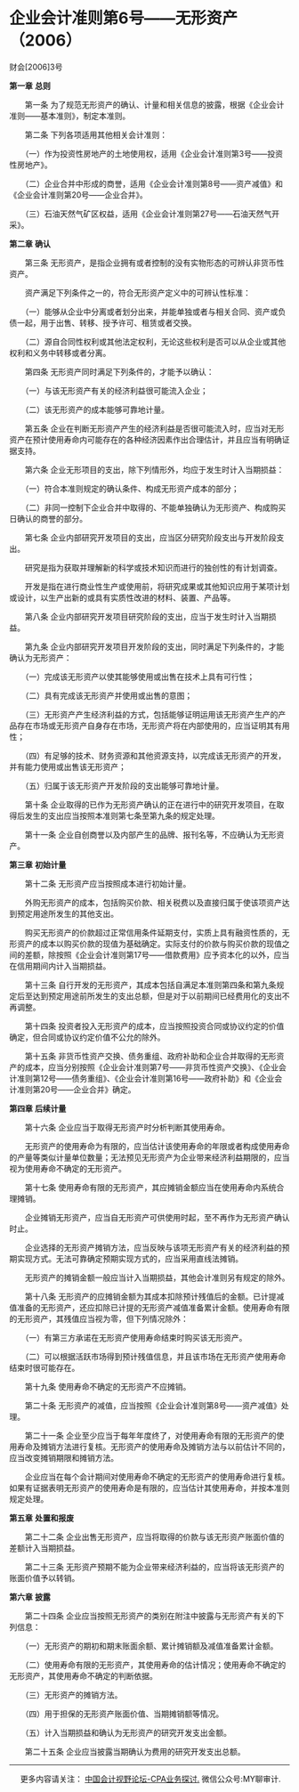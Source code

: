 ﻿企业会计准则第6号——无形资产（2006）
=====================

财会\[2006\]3号

**第一章** **总则**

　　第一条 为了规范无形资产的确认、计量和相关信息的披露，根据《企业会计准则——基本准则》，制定本准则。

　　第二条 下列各项适用其他相关会计准则：

　　（一）作为投资性房地产的土地使用权，适用《企业会计准则第3号——投资性房地产》。

　　（二）企业合并中形成的商誉，适用《企业会计准则第8号——资产减值》和《企业会计准则第20号——企业合并》。

　　（三）石油天然气矿区权益，适用《企业会计准则第27号——石油天然气开采》。

**第二章** **确认**

　　第三条 无形资产，是指企业拥有或者控制的没有实物形态的可辨认非货币性资产。

　　资产满足下列条件之一的，符合无形资产定义中的可辨认性标准：

　　（一）能够从企业中分离或者划分出来，并能单独或者与相关合同、资产或负债一起，用于出售、转移、授予许可、租赁或者交换。

　　（二）源自合同性权利或其他法定权利，无论这些权利是否可以从企业或其他权利和义务中转移或者分离。

　　第四条 无形资产同时满足下列条件的，才能予以确认：

　　（一）与该无形资产有关的经济利益很可能流入企业；

　　（二）该无形资产的成本能够可靠地计量。

　　第五条 企业在判断无形资产产生的经济利益是否很可能流入时，应当对无形资产在预计使用寿命内可能存在的各种经济因素作出合理估计，并且应当有明确证据支持。

　　第六条 企业无形项目的支出，除下列情形外，均应于发生时计入当期损益：

　　（一）符合本准则规定的确认条件、构成无形资产成本的部分；

　　（二）非同一控制下企业合并中取得的、不能单独确认为无形资产、构成购买日确认的商誉的部分。

　　第七条 企业内部研究开发项目的支出，应当区分研究阶段支出与开发阶段支出。

　　研究是指为获取并理解新的科学或技术知识而进行的独创性的有计划调查。

　　开发是指在进行商业性生产或使用前，将研究成果或其他知识应用于某项计划或设计，以生产出新的或具有实质性改进的材料、装置、产品等。

　　第八条 企业内部研究开发项目研究阶段的支出，应当于发生时计入当期损益。

　　第九条 企业内部研究开发项目开发阶段的支出，同时满足下列条件的，才能确认为无形资产：

　　（一）完成该无形资产以使其能够使用或出售在技术上具有可行性；

　　（二）具有完成该无形资产并使用或出售的意图；

　　（三）无形资产产生经济利益的方式，包括能够证明运用该无形资产生产的产品存在市场或无形资产自身存在市场，无形资产将在内部使用的，应当证明其有用性；

　　（四）有足够的技术、财务资源和其他资源支持，以完成该无形资产的开发，并有能力使用或出售该无形资产；

　　（五）归属于该无形资产开发阶段的支出能够可靠地计量。

　　第十条 企业取得的已作为无形资产确认的正在进行中的研究开发项目，在取得后发生的支出应当按照本准则第七条至第九条的规定处理。

　　第十一条 企业自创商誉以及内部产生的品牌、报刊名等，不应确认为无形资产。

**第三章** **初始计量**

　　第十二条 无形资产应当按照成本进行初始计量。

　　外购无形资产的成本，包括购买价款、相关税费以及直接归属于使该项资产达到预定用途所发生的其他支出。

　　购买无形资产的价款超过正常信用条件延期支付，实质上具有融资性质的，无形资产的成本以购买价款的现值为基础确定。实际支付的价款与购买价款的现值之间的差额，除按照《企业会计准则第17号——借款费用》应予资本化的以外，应当在信用期间内计入当期损益。

　　第十三条 自行开发的无形资产，其成本包括自满足本准则第四条和第九条规定后至达到预定用途前所发生的支出总额，但是对于以前期间已经费用化的支出不再调整。

　　第十四条 投资者投入无形资产的成本，应当按照投资合同或协议约定的价值确定，但合同或协议约定价值不公允的除外。

　　第十五条 非货币性资产交换、债务重组、政府补助和企业合并取得的无形资产的成本，应当分别按照《企业会计准则第7号——非货币性资产交换》、《企业会计准则第12号——债务重组》、《企业会计准则第16号——政府补助》和《企业会计准则第20号——企业合并》确定。

**第四章** **后续计量**

　　第十六条 企业应当于取得无形资产时分析判断其使用寿命。

　　无形资产的使用寿命为有限的，应当估计该使用寿命的年限或者构成使用寿命的产量等类似计量单位数量；无法预见无形资产为企业带来经济利益期限的，应当视为使用寿命不确定的无形资产。

　　第十七条 使用寿命有限的无形资产，其应摊销金额应当在使用寿命内系统合理摊销。

　　企业摊销无形资产，应当自无形资产可供使用时起，至不再作为无形资产确认时止。

　　企业选择的无形资产摊销方法，应当反映与该项无形资产有关的经济利益的预期实现方式。无法可靠确定预期实现方式的，应当采用直线法摊销。

　　无形资产的摊销金额一般应当计入当期损益，其他会计准则另有规定的除外。

　　第十八条 无形资产的应摊销金额为其成本扣除预计残值后的金额。已计提减值准备的无形资产，还应扣除已计提的无形资产减值准备累计金额。使用寿命有限的无形资产，其残值应当视为零，但下列情况除外：

　　（一）有第三方承诺在无形资产使用寿命结束时购买该无形资产。

　　（二）可以根据活跃市场得到预计残值信息，并且该市场在无形资产使用寿命结束时很可能存在。

　　第十九条 使用寿命不确定的无形资产不应摊销。

　　第二十条 无形资产的减值，应当按照《企业会计准则第8号——资产减值》处理。

　　第二十一条 企业至少应当于每年年度终了，对使用寿命有限的无形资产的使用寿命及摊销方法进行复核。无形资产的使用寿命及摊销方法与以前估计不同的，应当改变摊销期限和摊销方法。

　　企业应当在每个会计期间对使用寿命不确定的无形资产的使用寿命进行复核。如果有证据表明无形资产的使用寿命是有限的，应当估计其使用寿命，并按本准则规定处理。

**第五章** **处置和报废**

　　第二十二条 企业出售无形资产，应当将取得的价款与该无形资产账面价值的差额计入当期损益。

　　第二十三条 无形资产预期不能为企业带来经济利益的，应当将该无形资产的账面价值予以转销。

**第六章** **披露**

　　第二十四条 企业应当按照无形资产的类别在附注中披露与无形资产有关的下列信息：

　　（一）无形资产的期初和期末账面余额、累计摊销额及减值准备累计金额。

　　（二）使用寿命有限的无形资产，其使用寿命的估计情况；使用寿命不确定的无形资产，其使用寿命不确定的判断依据。

　　（三）无形资产的摊销方法。

　　（四）用于担保的无形资产账面价值、当期摊销额等情况。

　　（五）计入当期损益和确认为无形资产的研究开发支出金额。

　　第二十五条 企业应当披露当期确认为费用的研究开发支出总额。

* * *

     更多内容请关注： [中国会计视野论坛-CPA业务探讨.](https://bbs.esnai.com/thread-5354530-1-3.html) 微信公众号:MY聊审计.